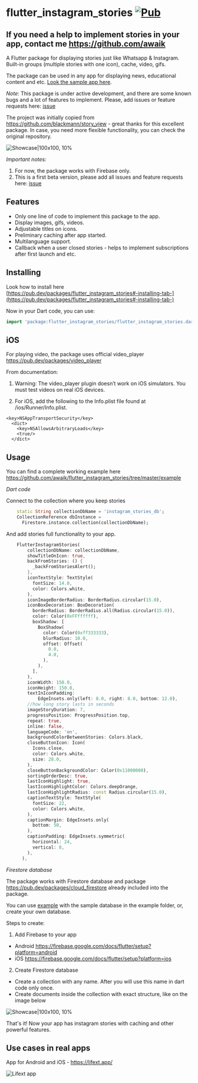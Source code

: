 # flutter_instagram_stories [![Pub](https://img.shields.io/pub/v/flutter_instagram_stories.svg)](https://pub.dev/packages/flutter_instagram_stories)

## If you need a help to implement stories in your app, contact me https://github.com/awaik 

A Flutter package for displaying stories just like Whatsapp & Instagram. Built-in groups (multiple stories with one icon), cache, video, gifs.

The package can be used in any app for displaying news, educational content and etc. [Look the sample app here](https://github.com/awaik/flutter_instagram_stories/blob/master/example/lib/main.dart).


*Note*: This package is under active development, and there are some known bugs and a lot of features to implement. Please, add issues or feature requests here: [issue](https://github.com/awaik/flutter_instagram_stories/issues)

The project was initially copied from https://github.com/blackmann/story_view - great thanks for this excellent package. In case, you need more flexible functionality, you can check the original repository.


![Showcase|100x100, 10%](example/lib/showcase1.gif)

*Important notes:*

1. For now, the package works with Firebase only.
2. This is a first beta version, please add all issues and feature requests here: [issue](https://github.com/awaik/flutter_instagram_stories/issues)


## Features

* Only one line of code to implement this package to the app.
* Display images, gifs, videos.
* Adjustable titles on icons.
* Preliminary caching after app started.
* Multilanguage support.
* Callback when a user closed stories - helps to implement subscriptions after first launch and etc.

## Installing

Look how to install here [https://pub.dev/packages/flutter_instagram_stories#-installing-tab-](https://pub.dev/packages/flutter_instagram_stories#-installing-tab-)

Now in your Dart code, you can use:

```dart
import 'package:flutter_instagram_stories/flutter_instagram_stories.dart';
```

## iOS

For playing video, the package uses official video_player https://pub.dev/packages/video_player

From documentation:

1.  Warning: The video_player plugin doesn’t work on iOS simulators. You must test videos on real iOS devices.

2. For iOS, add the following to the Info.plist file found at <project root>/ios/Runner/Info.plist.

```
<key>NSAppTransportSecurity</key>
  <dict>
    <key>NSAllowsArbitraryLoads</key>
    <true/>
  </dict>
```

## Usage


You can find a complete working example here https://github.com/awaik/flutter_instagram_stories/tree/master/example

*Dart code*

Connect to the collection where you keep stories

```dart
    static String collectionDbName = 'instagram_stories_db';
    CollectionReference dbInstance =
      Firestore.instance.collection(collectionDbName);
```

And add stories full functionality to your app.

```dart
    FlutterInstagramStories(
        collectionDbName: collectionDbName,
        showTitleOnIcon: true,
        backFromStories: () {
          _backFromStoriesAlert();
        },
        iconTextStyle: TextStyle(
          fontSize: 14.0,
          color: Colors.white,
        ),
        iconImageBorderRadius: BorderRadius.circular(15.0),
        iconBoxDecoration: BoxDecoration(
          borderRadius: BorderRadius.all(Radius.circular(15.0)),
          color: Color(0xFFffffff),
          boxShadow: [
            BoxShadow(
              color: Color(0xff333333),
              blurRadius: 10.0,
              offset: Offset(
                0.0,
                4.0,
              ),
            ),
          ],
        ),
        iconWidth: 150.0,
        iconHeight: 150.0,
        textInIconPadding:
            EdgeInsets.only(left: 8.0, right: 8.0, bottom: 12.0),
        //how long story lasts in seconds
        imageStoryDuration: 7,
        progressPosition: ProgressPosition.top,
        repeat: true,
        inline: false,
        languageCode: 'en',
        backgroundColorBetweenStories: Colors.black,
        closeButtonIcon: Icon(
          Icons.close,
          color: Colors.white,
          size: 28.0,
        ),
        closeButtonBackgroundColor: Color(0x11000000),
        sortingOrderDesc: true,
        lastIconHighlight: true,
        lastIconHighlightColor: Colors.deepOrange,
        lastIconHighlightRadius: const Radius.circular(15.0),
        captionTextStyle: TextStyle(
          fontSize: 22,
          color: Colors.white,
        ),
        captionMargin: EdgeInsets.only(
          bottom: 50,
        ),
        captionPadding: EdgeInsets.symmetric(
          horizontal: 24,
          vertical: 8,
        ),
      ),
```

*Firestore database*

The package works with Firestore database and package https://pub.dev/packages/cloud_firestore already included into the package.

You can use [example](https://github.com/awaik/flutter_instagram_stories/blob/master/example/lib/main.dart) with the sample database in the example folder, or, create your own database.

Steps to create:

1. Add Firebase to your app

- Android https://firebase.google.com/docs/flutter/setup?platform=android
- iOS https://firebase.google.com/docs/flutter/setup?platform=ios

2. Create Firestore database

- Create a collection with any name. After you will use this name in dart code only once.
- Create documents inside the collection with exact structure, like on the image below

![Showcase|100x100, 10%](example/lib/collection_structure2.png)

That's it! Now your app has instagram stories with caching and other powerful features.

## Use cases in real apps

App for Android and iOS - https://lifext.app/

![Lifext app](example/lib/showcase2.gif)





